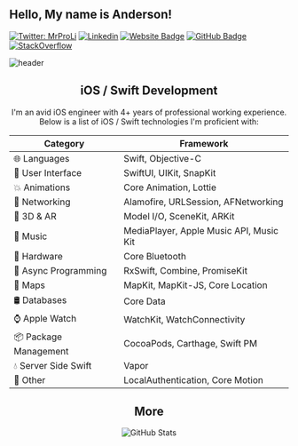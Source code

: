 ## Hello, My name is Anderson!

[![Twitter: MrProLi](https://img.shields.io/twitter/follow/MrProLi?style=social)](https://twitter.com/MrProLi)
[![Linkedin](https://img.shields.io/badge/-andersonli2-blue?style=flat-square&logo=Linkedin&logoColor=white&link=https://www.linkedin.com/in/andersonli2/)](https://www.linkedin.com/in/andersonli2/)
[![Website Badge](https://img.shields.io/badge/-jingweili.me-47CCCC?style=flat&logo=Google-Chrome&logoColor=white&link=https://jingweili.me)](https://jingweili.me)
[![GitHub Badge](https://img.shields.io/github/followers/ljw980105?label=follow&style=social)](https://github.com/ljw980105)
[![StackOverflow](https://aleen42.github.io/badges/src/stackoverflow.svg)](https://stackoverflow.com/users/9132818/jingwei-li)

![header](https://jingweili.me/resources/github-readme-4.svg)

<center>

## iOS / Swift Development
I'm an avid iOS engineer with 4+ years of professional working experience.  Below is a list of iOS / Swift technologies I'm proficient with:

| Category  | Framework                               |
|-----------|-----------------------------------------|
| 🌐 Languages | Swift, Objective-C              |
| 📱 User Interface | SwiftUI, UIKit, SnapKit                 |
| 💥 Animations | Core Animation, Lottie                  |
| 📶 Networking | Alamofire, URLSession, AFNetworking     |
| 🧊  3D & AR | Model I/O, SceneKit, ARKit              |
| 🎸 Music | MediaPlayer, Apple Music API, Music Kit |
| 🔩 Hardware | Core Bluetooth                          |
| 🔮 Async Programming | RxSwift, Combine, PromiseKit            |
| 📍 Maps | MapKit, MapKit-JS, Core Location        |
| 🛢️ Databases | Core Data                               |
| ⌚ Apple Watch | WatchKit, WatchConnectivity             |
| 📦 Package Management | CocoaPods, Carthage, Swift PM           |
| 💧 Server Side Swift | Vapor                                   |
| 🤷 Other | LocalAuthentication, Core Motion        |


## More

<p><img src="https://github-readme-stats.vercel.app/api?username=ljw980105&amp;show_icons=true" alt="GitHub Stats"></p>

</center>
